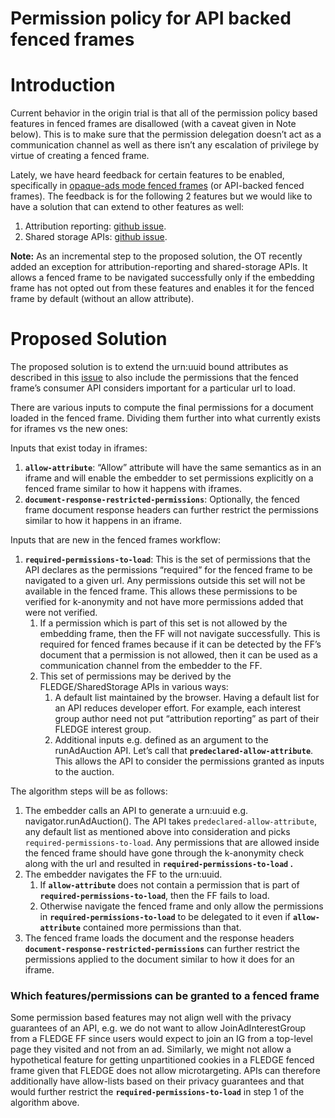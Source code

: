 
# **Permission policy for API backed fenced frames**


# **Introduction**

Current behavior in the origin trial is that all of the permission policy based features in fenced frames are disallowed (with a caveat given in Note below). This is to make sure that the permission delegation doesn’t act as a communication channel as well as there isn’t any escalation of privilege by virtue of creating a fenced frame.

 

Lately, we have heard feedback for certain features to be enabled, specifically in [opaque-ads mode fenced frames](https://github.com/WICG/fenced-frame/blob/master/explainer/modes.md#opaque-ads) (or API-backed fenced frames). The feedback is for the following 2 features but we would like to have a solution that can extend to other features as well:



1. Attribution reporting: [github issue](https://github.com/WICG/fenced-frame/issues/37).
2. Shared storage APIs: [github issue](https://github.com/WICG/fenced-frame/issues/44).

**Note:** As an incremental step to the proposed solution, the OT recently added  an exception for attribution-reporting and shared-storage APIs.
It allows a fenced frame to be navigated successfully only if the embedding frame has not opted out from these features and enables it for the fenced frame by default (without an allow attribute). 


# **Proposed Solution**

The proposed solution is to extend the urn:uuid bound attributes as described in this [issue](https://github.com/WICG/fenced-frame/issues/48) to also include the permissions that the fenced frame’s consumer API considers important for a particular url to load. 

There are various inputs to compute the final permissions for a document loaded in the fenced frame. Dividing them further into what currently exists for iframes vs the new ones:

Inputs that exist today in iframes:



1. **`allow-attribute`**: “Allow” attribute will have the same semantics as in an iframe and will enable the embedder to set permissions explicitly on a fenced frame similar to how it happens with iframes. 
2. **`document-response-restricted-permissions`**: Optionally, the fenced frame document response headers can further restrict the permissions similar to how it happens in an iframe. 

Inputs that are new in the fenced frames workflow:



1. **`required-permissions-to-load`**: This is the set of permissions that the API declares as the permissions “required” for the fenced frame to be navigated to a given url. Any permissions outside this set will not be available in the fenced frame. This allows these permissions to be verified for k-anonymity and not have more permissions added that were not verified. 
    1. If a permission which is part of this set is not allowed by the embedding frame, then the FF will not navigate successfully. This is required for fenced frames because if it can be detected by the FF’s document that a permission is not allowed, then it can be used as a communication channel from the embedder to the FF.
    2. This set of permissions may be derived by the FLEDGE/SharedStorage APIs in various ways:
        1. A default list maintained by the browser. Having a default list for an API  reduces developer effort. For example, each interest group author need not put “attribution reporting” as part of their FLEDGE interest group.
        2. Additional inputs e.g. defined as an argument to the runAdAuction API. Let’s call that **`predeclared-allow-attribute`**. This allows the API to consider the permissions granted as inputs to the auction. 

The algorithm steps will be as follows:



1. The embedder calls an API to generate a urn:uuid e.g. navigator.runAdAuction(). The API takes `predeclared-allow-attribute`, any default list as mentioned above into consideration and picks `required-permissions-to-load`. Any permissions that are allowed inside the fenced frame should have gone through the k-anonymity check along with the url and resulted in **`required-permissions-to-load` .**
2. The embedder navigates the FF to the urn:uuid. 
    1. If **`allow-attribute`** does not contain a permission that is part of **`required-permissions-to-load`**, then the FF fails to load.
    2. Otherwise navigate the fenced frame and only allow the permissions in **`required-permissions-to-load`** to be delegated to it even if **`allow-attribute`** contained more permissions than that.
3. The fenced frame loads the document and the response headers **`document-response-restricted-permissions`** can further restrict the permissions applied to the document similar to how it does for an iframe.

### Which features/permissions can be granted to a fenced frame

Some permission based features may not align well with the privacy guarantees of an API, e.g. we do not want to allow JoinAdInterestGroup from a FLEDGE FF since users would expect to join an IG from a top-level page they visited and not from an ad. Similarly, we might not allow a hypothetical feature for getting unpartitioned cookies in a FLEDGE fenced frame given that FLEDGE does not allow microtargeting. APIs can therefore additionally have allow-lists based on their privacy guarantees and that would further restrict the **`required-permissions-to-load`** in step 1 of the algorithm above.
